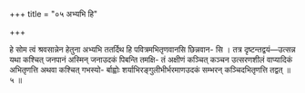 +++
title = "०५ अभ्यभि हि"

+++

हे सोम त्वं श्रवसान्नेन हेतुना अभ्यभि ततर्दिथ हि पवित्रमभितृणवानसि छिन्नवान- सि । तत्र दृष्टन्तद्वयं—उत्सन्न यथा कश्चित् जनपानं अस्मिन् जनाउदकं पिबन्ति तमक्षि- तं अक्षीणं कञ्चित् कञ्चन उत्सरणशीलं वाप्यादिकं अभितृणत्ति अथवा कश्चित् गभस्यो- र्बाह्वोः शर्याभिरङ्गुलीभीर्भरमाणउदकं सम्भरन् कञ्चिदभितृणत्ति तद्वत् ॥ ५ ॥
